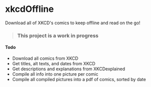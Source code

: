 # xkcdOffline
Download all of XKCD's comics to keep offline and read on the go!

> ### This project is a work in progress

#### Todo
- Download all comics from XKCD
- Get titles, alt texts, and dates from XKCD
- Get descriptions and explanations from XKCDexplained
- Compile all info into one picture per comic
- Compile all compiled pictures into a pdf of comics, sorted by date
